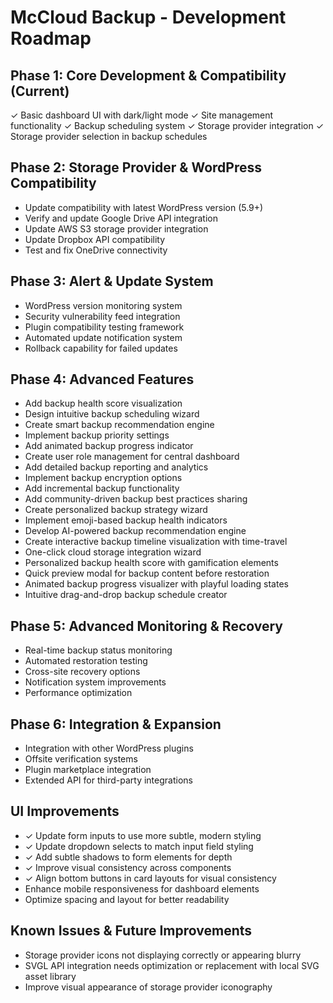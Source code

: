 # McCloud Backup - Development Roadmap

## Phase 1: Core Development & Compatibility (Current)
✓ Basic dashboard UI with dark/light mode
✓ Site management functionality
✓ Backup scheduling system
✓ Storage provider integration
✓ Storage provider selection in backup schedules

## Phase 2: Storage Provider & WordPress Compatibility
- Update compatibility with latest WordPress version (5.9+)
- Verify and update Google Drive API integration
- Update AWS S3 storage provider integration
- Update Dropbox API compatibility
- Test and fix OneDrive connectivity

## Phase 3: Alert & Update System
- WordPress version monitoring system
- Security vulnerability feed integration
- Plugin compatibility testing framework
- Automated update notification system
- Rollback capability for failed updates

## Phase 4: Advanced Features
- Add backup health score visualization
- Design intuitive backup scheduling wizard
- Create smart backup recommendation engine
- Implement backup priority settings
- Add animated backup progress indicator
- Create user role management for central dashboard
- Add detailed backup reporting and analytics
- Implement backup encryption options
- Add incremental backup functionality
- Add community-driven backup best practices sharing
- Create personalized backup strategy wizard
- Implement emoji-based backup health indicators
- Develop AI-powered backup recommendation engine
- Create interactive backup timeline visualization with time-travel
- One-click cloud storage integration wizard
- Personalized backup health score with gamification elements
- Quick preview modal for backup content before restoration
- Animated backup progress visualizer with playful loading states
- Intuitive drag-and-drop backup schedule creator

## Phase 5: Advanced Monitoring & Recovery
- Real-time backup status monitoring
- Automated restoration testing
- Cross-site recovery options
- Notification system improvements
- Performance optimization

## Phase 6: Integration & Expansion
- Integration with other WordPress plugins
- Offsite verification systems
- Plugin marketplace integration
- Extended API for third-party integrations

## UI Improvements
- ✓ Update form inputs to use more subtle, modern styling
- ✓ Update dropdown selects to match input field styling
- ✓ Add subtle shadows to form elements for depth
- ✓ Improve visual consistency across components
- ✓ Align bottom buttons in card layouts for visual consistency
- Enhance mobile responsiveness for dashboard elements
- Optimize spacing and layout for better readability

## Known Issues & Future Improvements
- Storage provider icons not displaying correctly or appearing blurry
- SVGL API integration needs optimization or replacement with local SVG asset library
- Improve visual appearance of storage provider iconography
